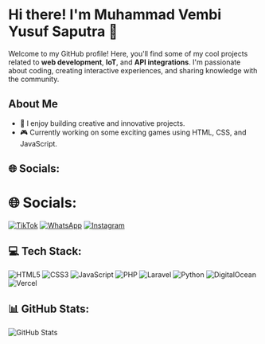 # Hi there! I'm Muhammad Vembi Yusuf Saputra 👋

Welcome to my GitHub profile! Here, you'll find some of my cool projects related to **web development**, **IoT**, and **API integrations**. I'm passionate about coding, creating interactive experiences, and sharing knowledge with the community.

## About Me
- 🌟 I enjoy building creative and innovative projects.
- 🎮 Currently working on some exciting games using HTML, CSS, and JavaScript.

## 🌐 Socials:
# 🌐 Socials:
[![TikTok](https://img.shields.io/badge/TikTok-000000?style=for-the-badge&logo=tiktok&logoColor=white)](https://www.tiktok.com/@vembiyusuf)
[![WhatsApp](https://img.shields.io/badge/WhatsApp-25D366?style=for-the-badge&logo=whatsapp&logoColor=white)](https://wa.me/6285336077166)
[![Instagram](https://img.shields.io/badge/Instagram-E4405F?style=for-the-badge&logo=instagram&logoColor=white)](https://www.instagram.com/vembi_yusuf)

## 💻 Tech Stack:
![HTML5](https://img.shields.io/badge/html5-%23E34F26.svg?style=for-the-badge&logo=html5&logoColor=white)
![CSS3](https://img.shields.io/badge/css3-%231572B6.svg?style=for-the-badge&logo=css3&logoColor=white)
![JavaScript](https://img.shields.io/badge/javascript-%23323330.svg?style=for-the-badge&logo=javascript&logoColor=%23F7DF1E)
![PHP](https://img.shields.io/badge/php-%23777BB4.svg?style=for-the-badge&logo=php&logoColor=white)
![Laravel](https://img.shields.io/badge/laravel-%23FF2D20.svg?style=for-the-badge&logo=laravel&logoColor=white)
![Python](https://img.shields.io/badge/python-3670A0?style=for-the-badge&logo=python&logoColor=ffdd54)
![DigitalOcean](https://img.shields.io/badge/DigitalOcean-0080FF?style=for-the-badge&logo=DigitalOcean&logoColor=white)
![Vercel](https://img.shields.io/badge/vercel-%23000000.svg?style=for-the-badge&logo=vercel&logoColor=white)

## 📊 GitHub Stats:
![GitHub Stats](https://github-readme-stats.vercel.app/api?username=your-username&show_icons=true&theme=dark)
